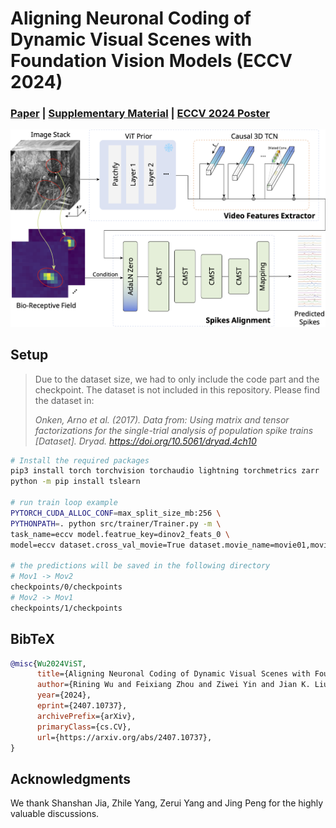 # Aligning Neuronal Coding of Dynamic Visual Scenes with Foundation Vision Models  (ECCV 2024)

### [Paper](https://www.arxiv.org/abs/2407.10737) | [Supplementary Material](<./docs/12149-supp.pdf>) | [ECCV 2024 Poster](https://eccv.ecva.net/virtual/2024/poster/2181)

![Model Architecture](./docs/model_fig.png)

## Setup

> Due to the dataset size, we had to only include the code part and the checkpoint. The dataset is not included in this repository. Please find the dataset in:
>
> *Onken, Arno et al. (2017). Data from: Using matrix and tensor factorizations for the single-trial analysis of population spike trains [Dataset]. Dryad. <https://doi.org/10.5061/dryad.4ch10>*

```bash
# Install the required packages
pip3 install torch torchvision torchaudio lightning torchmetrics zarr
python -m pip install tslearn

# run train loop example
PYTORCH_CUDA_ALLOC_CONF=max_split_size_mb:256 \
PYTHONPATH=. python src/trainer/Trainer.py -m \
task_name=eccv model.featrue_key=dinov2_feats_0 \
model=eccv dataset.cross_val_movie=True dataset.movie_name=movie01,movie03 tags='["eccv"]'

# the predictions will be saved in the following directory
# Mov1 -> Mov2
checkpoints/0/checkpoints
# Mov2 -> Mov1
checkpoints/1/checkpoints
```

## BibTeX

```bibtex
@misc{Wu2024ViST,
      title={Aligning Neuronal Coding of Dynamic Visual Scenes with Foundation Vision Models}, 
      author={Rining Wu and Feixiang Zhou and Ziwei Yin and Jian K. Liu},
      year={2024},
      eprint={2407.10737},
      archivePrefix={arXiv},
      primaryClass={cs.CV},
      url={https://arxiv.org/abs/2407.10737}, 
}
```

## Acknowledgments

We thank Shanshan Jia, Zhile Yang, Zerui Yang and Jing Peng for the highly valuable discussions.
